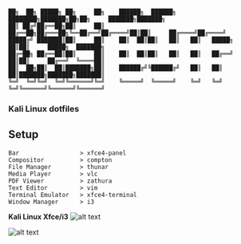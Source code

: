 ```

██╗  ██╗ █████╗ ██╗     ██╗    ██████╗  ██████╗ ████████╗███████╗██╗██╗     ███████╗███████╗
██║ ██╔╝██╔══██╗██║     ██║    ██╔══██╗██╔═══██╗╚══██╔══╝██╔════╝██║██║     ██╔════╝██╔════╝
█████╔╝ ███████║██║     ██║    ██║  ██║██║   ██║   ██║   █████╗  ██║██║     █████╗  ███████╗
██╔═██╗ ██╔══██║██║     ██║    ██║  ██║██║   ██║   ██║   ██╔══╝  ██║██║     ██╔══╝  ╚════██║
██║  ██╗██║  ██║███████╗██║    ██████╔╝╚██████╔╝   ██║   ██║     ██║███████╗███████╗███████║
╚═╝  ╚═╝╚═╝  ╚═╝╚══════╝╚═╝    ╚═════╝  ╚═════╝    ╚═╝   ╚═╝     ╚═╝╚══════╝╚══════╝╚══════╝

```

### Kali Linux dotfiles

Setup
-----
```
Bar                 > xfce4-panel
Compositor          > compton
File Manager        > thunar
Media Player        > vlc
PDF Viewer          > zathura
Text Editor         > vim
Terminal Emulator   > xfce4-terminal
Window Manager      > i3
```

**Kali Linux Xfce/i3**
![alt text](https://imgur.com/qs9nwJd.png)

![alt text](https://imgur.com/7ihXT8A.png)
